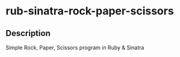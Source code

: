 # rub-sinatra-rock-paper-scissors

## Description
Simple Rock, Paper, Scissors program in Ruby & Sinatra
